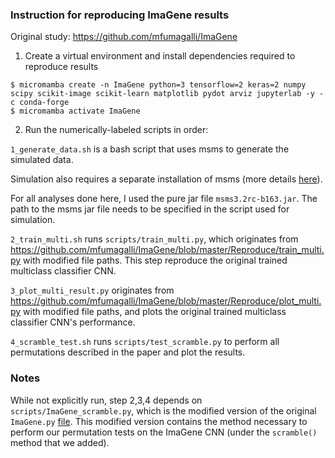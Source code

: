 ### Instruction for reproducing ImaGene results

Original study:
https://github.com/mfumagalli/ImaGene

1. Create a virtual environment and install dependencies required to reproduce results
```console
$ micromamba create -n ImaGene python=3 tensorflow=2 keras=2 numpy scipy scikit-image scikit-learn matplotlib pydot arviz jupyterlab -y -c conda-forge
$ micromamba activate ImaGene
```

2. Run the numerically-labeled scripts in order:

`1_generate_data.sh` is a bash script that uses msms to generate the simulated data.

Simulation also requires a separate installation of msms (more details [here](https://www.mabs.at/publications/software-msms/downloads/)).

For all analyses done here, I used the pure jar file `msms3.2rc-b163.jar`.
The path to the msms jar file needs to be specified in the script used for simulation.

`2_train_multi.sh` runs `scripts/train_multi.py`, which originates from https://github.com/mfumagalli/ImaGene/blob/master/Reproduce/train_multi.py with modified file paths.
This step reproduce the original trained multiclass classifier CNN.

`3_plot_multi_result.py` originates from https://github.com/mfumagalli/ImaGene/blob/master/Reproduce/plot_multi.py with modified file paths, and plots the original trained multiclass classifier CNN's performance.

`4_scramble_test.sh` runs `scripts/test_scramble.py` to perform all permutations described in the paper and plot the results.

### Notes
While not explicitly run, step 2,3,4 depends on `scripts/ImaGene_scramble.py`, which is the modified version of the original 
`ImaGene.py` [file](https://github.com/mfumagalli/ImaGene/blob/master/ImaGene.py).
This modified version contains the method necessary to perform our permutation tests on the ImaGene CNN (under the `scramble()` method that we added).
